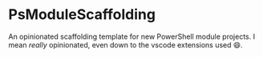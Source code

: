 # PsModuleScaffolding

An opinionated scaffolding template for new PowerShell module projects. I mean _really_ opinionated, even down to the vscode extensions used 😄. 

